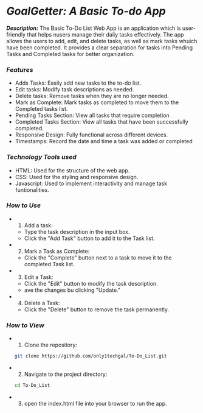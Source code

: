 # ***GoalGetter: A Basic To-do App***

***Description:***
The Basic To-Do List Web App is an application which is user-friendly that helps nusers manage their daily tasks effectively. The app allows the users to add, edit, and delete tasks, as well as mark tasks whuich have been completed. It provides a clear separation for tasks into Pending Tasks and Completed tasks for better organization.

### ***Features***
- Adds Tasks: Easily add new tasks to the to-do list.
- Edit tasks: Modify task descriptions as needed.
- Delete tasks: Remove tasks when they are no longer needed.
- Mark as Complete: Mark tasks as completed to move them to the Completed tasks list.
- Pending Tasks Section: View all tasks that require completion
- Completed Tasks Section: View all tasks that have been successfully completed.
- Responsive Design: Fully functional across different devices.
- Timestamps: Record the date and time a task was added or completed

### ***Technology Tools used***
- HTML: Used for the structure of the web app.
- CSS: Used for the styling and responsive design.
- Javascript: Used to implement interactivity and manage task funtionalities.

### ***How to Use***
- 1. Add a task:
    - Type the task description in the input box.
    - Click the "Add Task" button to add it to the Task list.
- 2. Mark a Task as Complete:
    - Click the "Complete" button next to a task to move it to the completed Task list.
- 3. Edit a Task:
    - Click the "Edit" button to modify the task description.
    - ave the changes bu clicking "Update."
- 4. Delete a Task:
    - Click the "Delete" button to remove the task permanently.

### ***How to View***
- 1. Clone the repository:
```bash
   git clone https://github.com/only1techgal/To-Do_List.git
```
- 2. Navigate to the project directory:
```bash
   cd To-Do_List
```
- 3. open the index.html file into your browser to run the app.